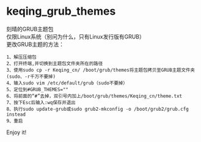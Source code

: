 # keqing_grub_themes
刻晴的GRUB主题包\
仅限Linux系统（别问为什么，只有Linux发行版有GRUB）\
更改GRUB主题的方法：
```
1、解压压缩包
2、打开终端,并切换到主题包文件夹所在的路径
3、使用sudo cp -r Keqing_cn/ /boot/grub/themes将主题包拷贝至GRUB主题文件夹(sudo、-r千万不要掉)
4、输入sudo vim /etc/default/grub（sudo不要掉）
5、定位到#GRUB_THEMES=""
6、将前面的“#”去掉，双引号内加上/boot/grub/themes/Keqing_cn/theme.txt
7、按下Esc后输入:wq保存并退出
8、执行sudo update-grub或sudo grub2-mkconfig -o /boot/grub2/grub.cfg instead
9、重启
```
Enjoy it!
